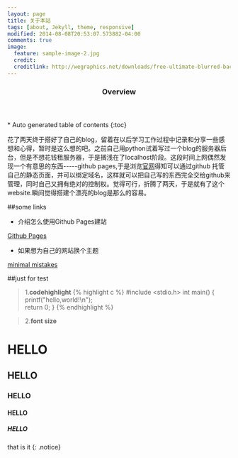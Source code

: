 ```yaml
---
layout: page
title: 关于本站
tags: [about, Jekyll, theme, responsive]
modified: 2014-08-08T20:53:07.573882-04:00
comments: true
image:
  feature: sample-image-2.jpg
  credit:
  creditlink: http://wegraphics.net/downloads/free-ultimate-blurred-background-pack/
---
```


<section id="table-of-contents" class="toc">
  <header>
    <h3>Overview</h3>
  </header>
<div id="drawer" markdown="1">
*  Auto generated table of contents
{:toc}
</div>
</section><!-- /#table-of-contents -->

花了两天终于搭好了自己的blog，留着在以后学习工作过程中记录和分享一些感想和心得，暂时是这么想的吧。之前自己用python试着写过一个blog的服务器后台，但是不想花钱租服务器，于是搁浅在了localhost阶段。这段时间上网偶然发现一个有意思的东西-----github pages,于是浏览[官网](https://pages.github.com/)得知可以通过github 托管自己的静态页面，并可以绑定域名，这样就可以把自己写的东西完全交给github来管理，同时自己又拥有绝对的控制权。觉得可行，折腾了两天，于是就有了这个website.瞬间觉得搭建个漂亮的blog是那么的容易。


##some links
* 介绍怎么使用Github Pages建站

<div markdown="0"><a href="https://pages.github.com/" class="btn btn-warning">Github Pages</a></div>

* 如果想为自己的网站换个主题

<div markdown="0"><a href="https://mademistakes.com/articles/minimal-mistakes-jekyll-theme/" class="btn btn-danger">minimal mistakes</a></div>

##just for test

> 1.**codehighlight**
{% highlight c %}
#include <stdio.h>
int main()
{
	printf("hello,world!\n");	
	return 0;
}
{% endhighlight %}

> 2.**font size**

# HELLO

## HELLO

### HELLO

#### HELLO

##### HELLO

that is it
{: .notice}
